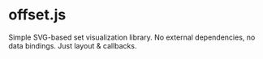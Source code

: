 # offset.js

Simple SVG-based set visualization library. 
No external dependencies, no data bindings. Just layout & callbacks. 